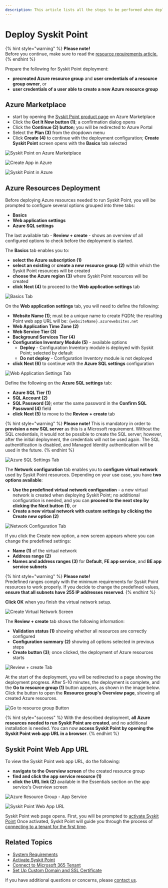```yaml
---
description: This article lists all the steps to be performed when deploying Syskit Point to the Azure environment.
---
```


# Deploy Syskit Point

{% hint style="warning" %}
**Please note!**  
Before you continue, make sure to read the [resource requirements article.](system-requirements.md)
{% endhint %}

Prepare the following for Syskit Point deployment:
* **precreated Azure resource group** and **user credentials of a resource group owner**, or
* **user credentials of a user able to create a new Azure resource group**

## Azure Marketplace

* start by opening the [Syskit Point product page](https://azuremarketplace.microsoft.com/en-us/marketplace/apps/syskitltd.syskit_point) on Azure Marketplace
* Click the **Get It Now button (1)**; a confirmation dialog opens
* Click the **Continue (2) button**; you will be redirected to Azure Portal
* Select the **Plan (3)** from the dropdown menu
* Click **Create (4)** to continue with the deployment configuration; **Create Syskit Point** screen opens with the **Basics** tab selected

![Syskit Point on Azure Marketplace](../../.gitbook/assets/deploy-syskit-point-azure-marketplace.png)

![Create App in Azure](../../.gitbook/assets/deploy-syskit-point-continue.png)

![Syskit Point in Azure](../../.gitbook/assets/deploy-syskit-point-create.png)

## Azure Resources Deployment

Before deploying Azure resources needed to run Syskit Point, you will be prompted to configure several options grouped into three tabs:
* **Basics**
* **Web application settings**
* **Azure SQL settings**

The last available tab - **Review + create** - shows an overview of all configured options to check before the deployment is started.

The **Basics** tab enables you to:
* **select the Azure subscription (1)**
* **select an existing** or **create a new resource group (2)** within which the Syskit Point resources will be created
* **choose the Azure region (3)** where Syskit Point resources will be created
* **click Next (4)** to proceed to the **Web application settings** tab

![Basics Tab](../../.gitbook/assets/deploy-syskit-point-basics.png)


On the **Web application settings** tab, you will need to define the following:
* **Website Name (1)**; must be a unique name to create FQDN; the resulting Point web app URL will be: `{websiteName}.azurewebsites.net`
* **Web Application Time Zone (2)**
* **Web Service Tier (3)**
* **Background Services Tier (4)**
* **Configuration Inventory Module (5)** - available options
  * **Deploy** - Configuration Inventory module is deployed with Syskit Point; selected by default
  * **Do not deploy** - Configuration Inventory module is not deployed
* **click Next (6)** to continue with the **Azure SQL settings** configuration

![Web Application Settings Tab](../../.gitbook/assets/deploy-syskit-point-web-app-settings.png)

Define the following on the **Azure SQL settings** tab:
* **Azure SQL Tier (1)**
* **SQL Account (2)**
* **SQL Password (3)**; enter the same password in the **Confirm SQL Password (4)** field
* **click Next (5)** to move to the **Review + create** tab

{% hint style="warning" %}
**Please note!** This is mandatory in order to **provision a new SQL server** as this is a Microsoft requirement. Without the SQL credentials, it would not be possible to create the SQL server; however, after the initial deployment, the credentials will not be used again. The SQL authentification is disabled, and Managed Identity authentication will be used in the future. 
{% endhint %}

![Azure SQL Settings Tab](../../.gitbook/assets/deploy-syskit-point-azure-sql-settings.png)

The **Network configuration** tab enables you to **configure virtual network** used by Syskit Point resources.
Depending on your use case, you have **two options available**:
* **Use the predefined virtual network configuration** - a new virtual network is created when deploying Syskit Point; no additional configuration is needed, and you can **proceed to the next step by clicking the Next button (1)**, or
* **Create a new virtual network with custom settings by clicking the Create new option (2)**

![Network Configuration Tab](../../.gitbook/assets/deploy-syskit-point-network-configuration.png)

If you click the Create new option, a new screen appears where you can change the predefined settings:
* **Name (1)** of the virtual network
* **Address range (2)**
* **Names and address ranges (3)** for **Default**, **FE app service**, and **BE app service subnets**


{% hint style="warning" %}
**Please note!**  
Predefined ranges comply with the minimum requirements for Syskit Point resources to work properly.
If you decide to change the predefined values, **ensure that all subnets have 255 IP addresses reserved**.
{% endhint %}

**Click OK** when you finish the virtual network setup. 

![Create Virtual Network Screen](../../.gitbook/assets/deploy-syskit-point-create-virtual-network.png)

The **Review + create** tab shows the following information:
* **Validation status (1)** showing whether all resources are correctly configured
* **Configuration summary (2)** showing all options selected in previous steps
* **Create button (3)**; once clicked, the deployment of Azure resources starts

![Review + create Tab](../../.gitbook/assets/deploy-syskit-point-review.png)

At the start of the deployment, you will be redirected to a page showing the deployment progress. After 5-10 minutes, the deployment is complete, and the **Go to resource group (1)** button appears, as shown in the image below. Click the button to open the **Resource group's Overview page**, showing all created Azure resources.

![Go to resource group Button](../../.gitbook/assets/deploy-syskit-point-go-to-resource-group.png)

{% hint style="success" %}
With the described deployment, **all Azure resources needed to run Syskit Point are created**, and no additional installation is needed.
You can now **access Syskit Point by opening the Syskit Point web app URL in a browser**.
{% endhint %}

## Syskit Point Web App URL

To view the Syskit Point web app URL, do the following:
* **navigate to the Overview screen** of the created resource group
* **find and click the app service resource (1)**
* **click the URL link (2)** available in the Essentials section on the app service's Overview screen

![Azure Resource Group - App Service](../../.gitbook/assets/deploy-syskit-point-app-service.png)

![Syskit Point Web App URL](../../.gitbook/assets/deploy-syskit-point-url.png)

Syskit Point web page opens.
First, you will be prompted to [activate Syskit Point](../activation/activate-syskit-point.md)
Once activated, Syskit Point will guide you through the process of [connecting to a tenant for the first time](connect-to-tenant.md). 


## Related Topics

* [System Requirements](system-requirements.md)
* [Activate Syskit Point](../../set-up-point-data-center/activation/activate-syskit-point.md)
* [Connect to Microsoft 365 Tenant](connect-to-tenant.md)
* [Set Up Custom Domain and SSL Certificate](set-up-custom-domain-and-ssl-certificate.md)

If you have additional questions or concerns, please [contact us](https://www.syskit.com/contact-us/).